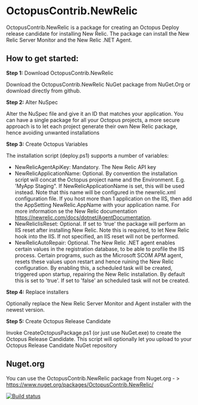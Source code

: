 OctopusContrib.NewRelic
=======================
OctopusContrib.NewRelic is a package for creating an Octopus Deploy release candidate for installing New Relic. The package can install the New Relic Server Monitor and the New Relic .NET Agent.

## How to get started:
**Step 1:** Download OctopusContrib.NewRelic

Download the OctopusContrib.NewRelic NuGet package from NuGet.Org or download directly from github. 

**Step 2:** Alter NuSpec

Alter the NuSpec file and give it an ID that matches your application. You can have a single package for all your Octopus projects, a more secure approach is to let each project generate their own New Relic package, hence avoiding unwanted installations

**Step 3:** Create Octopus Variables

The installation script (deploy.ps1) supports a number of variables:
- NewRelicAgentApiKey: Mandatory. The New Relic API key
- NewRelicApplicationName: Optional. By convention the installation script will concat the Octopus project name and the Environment. E.g. 'MyApp Staging". If NewRelicApplicationName is set, this will be used instead. Note that this name will be configured in the newrelic.xml configuration file. If you host more than 1 application on the IIS, then add the AppSetting NewRelic.AppName with your application name. For more information se the New Relic documentation https://newrelic.com/docs/dotnet/AgentDocumentation.
- NewRelicIisReset: Optional. If set to 'true' the package will perform an IIS reset after installing New Relic. Note this is required, to let New Relic hook into the IIS. If not specified, an IIS reset will not be performed.
- NewRelicAutoRepair: Optional. The New Relic .NET agent enables certain values in the registration database, to be able to profile the IIS process. Certain programs, such as the Microsoft SCOM APM agent, resets these values upon restart and hence ruining the New Relic configuration. By enabling this, a scheduled task will be created, triggered upon startup, repairing the New Relic installation. By default this is set to 'true'. If set to 'false' an scheduled task will not be created.

**Step 4:** Replace installers

Optionally replace the New Relic Server Monitor and Agent installer with the newest version.

**Step 5:** Create Octopus Release Candidate

Invoke CreateOctopusPackage.ps1 (or just use NuGet.exe) to create the Octopus Release Candidate. This script will optionally let you upload to your Octopus Release Candidate NuGet repository

## Nuget.org
You can use the OctopusContrib.NewRelic package from Nuget.org - > https://www.nuget.org/packages/OctopusContrib.NewRelic/

[![Build status](https://ci.appveyor.com/api/projects/status/4fkqnrtivphjinib?svg=true)](https://ci.appveyor.com/project/sovs/octopuscontrib-newrelic)

